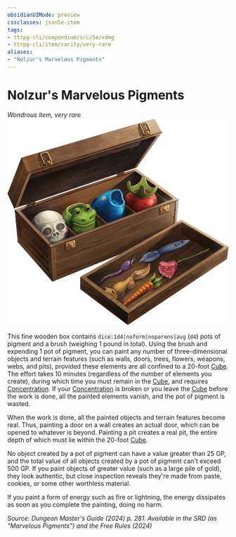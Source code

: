 ```yaml
---
obsidianUIMode: preview
cssclasses: json5e-item
tags:
- ttrpg-cli/compendium/src/5e/xdmg
- ttrpg-cli/item/rarity/very-rare
aliases: 
- "Nolzur's Marvelous Pigments"
---
```

# Nolzur's Marvelous Pigments
*Wondrous item, very rare*  
![](Інструменти%20ДМ/CLI/items/img/nolzurs-marvelous-pigments.webp#right)


This fine wooden box contains `dice:1d4|noform|noparens|avg` (`d4`) pots of pigment and a brush (weighing 1 pound in total). Using the brush and expending 1 pot of pigment, you can paint any number of three-dimensional objects and terrain features (such as walls, doors, trees, flowers, weapons, webs, and pits), provided these elements are all confined to a 20-foot [Cube](Інструменти%20ДМ/CLI/rules/variant-rules/cube-area-of-effect-xphb.md). The effort takes 10 minutes (regardless of the number of elements you create), during which time you must remain in the [Cube](Інструменти%20ДМ/CLI/rules/variant-rules/cube-area-of-effect-xphb.md), and requires [Concentration](Інструменти%20ДМ/CLI/rules/conditions.md#Concentration). If your [Concentration](Інструменти%20ДМ/CLI/rules/conditions.md#Concentration) is broken or you leave the [Cube](Інструменти%20ДМ/CLI/rules/variant-rules/cube-area-of-effect-xphb.md) before the work is done, all the painted elements vanish, and the pot of pigment is wasted.

When the work is done, all the painted objects and terrain features become real. Thus, painting a door on a wall creates an actual door, which can be opened to whatever is beyond. Painting a pit creates a real pit, the entire depth of which must lie within the 20-foot [Cube](Інструменти%20ДМ/CLI/rules/variant-rules/cube-area-of-effect-xphb.md).

No object created by a pot of pigment can have a value greater than 25 GP, and the total value of all objects created by a pot of pigment can't exceed 500 GP. If you paint objects of greater value (such as a large pile of gold), they look authentic, but close inspection reveals they're made from paste, cookies, or some other worthless material.

If you paint a form of energy such as fire or lightning, the energy dissipates as soon as you complete the painting, doing no harm.

*Source: Dungeon Master's Guide (2024) p. 281. Available in the <span title='Systems Reference Document (5.2)'>SRD</span> (as "Marvelous Pigments") and the Free Rules (2024)*
